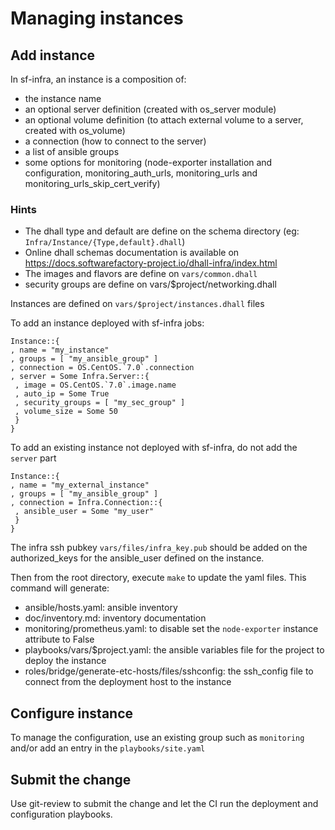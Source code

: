 # Managing instances

## Add instance

In sf-infra, an instance is a composition of:
* the instance name
* an optional server definition (created with os_server module)
* an optional volume definition (to attach external volume to a server, created
  with os_volume)
* a connection (how to connect to the server)
* a list of ansible groups
* some options for monitoring (node-exporter installation and configuration,
  monitoring_auth_urls, monitoring_urls and monitoring_urls_skip_cert_verify)

### Hints

* The dhall type and default are define on the schema directory (eg:
  `Infra/Instance/{Type,default}.dhall`)
* Online dhall schemas documentation is available on
  https://docs.softwarefactory-project.io/dhall-infra/index.html
* The images and flavors are define on `vars/common.dhall`
* security groups are define on vars/$project/networking.dhall

Instances are defined on `vars/$project/instances.dhall` files

To add an instance deployed with sf-infra jobs:

 ```dhall
Instance::{
, name = "my_instance"
, groups = [ "my_ansible_group" ]
, connection = OS.CentOS.`7.0`.connection
, server = Some Infra.Server::{
  , image = OS.CentOS.`7.0`.image.name
  , auto_ip = Some True
  , security_groups = [ "my_sec_group" ]
  , volume_size = Some 50
  }
}
 ```

To add an existing instance not deployed with sf-infra, do not add the `server`
part

 ```dhall
Instance::{
, name = "my_external_instance"
, groups = [ "my_ansible_group" ]
, connection = Infra.Connection::{
  , ansible_user = Some "my_user"
  }
}
 ```

The infra ssh pubkey `vars/files/infra_key.pub` should be added on the
authorized_keys for the ansible_user defined on the instance.

Then from the root directory, execute `make` to update the yaml files. This command will generate:
* ansible/hosts.yaml: ansible inventory
* doc/inventory.md: inventory documentation
* monitoring/prometheus.yaml: to disable set the `node-exporter` instance attribute to False
* playbooks/vars/$project.yaml: the ansible variables file for the project to deploy the instance
* roles/bridge/generate-etc-hosts/files/sshconfig: the ssh_config file to connect from the deployment host to the instance

## Configure instance

To manage the configuration, use an existing group such as `monitoring` and/or add an entry in the `playbooks/site.yaml`

## Submit the change

Use git-review to submit the change and let the CI run the deployment and configuration playbooks.
